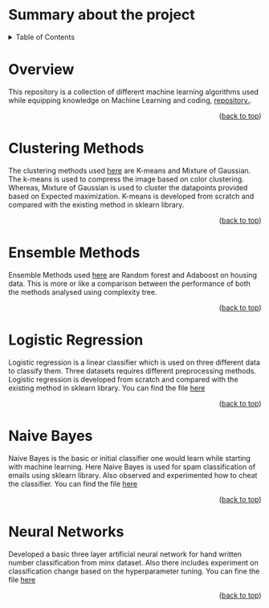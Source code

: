# Summary about the project

<!-- TABLE OF CONTENTS -->
<details>
  <summary>Table of Contents</summary>
  <ol>
    <li><a href="#overview">overview</a></li>
    <li><a href="#clustering-methods">Clustering Methods</a></li>
    <li><a href="#ensemble-methods">Ensemble Methods</a></li>
    <li><a href="#logistic-Regression">Logistic Regression</a></li>
    <li><a href="#naive-bayes">Naive Bayes</a></li>
    <li><a href="#neural-networks">Neural Networks</a></li>
  </ol>
</details>


<!-- Overview -->
# Overview 

This repository is a collection of different machine learning algorithms used while equipping knowledge on Machine Learning and coding, [repository.](https://github.com/Ganesamanian/Machine-Learning-algorithms#neural-networks).

<p align="right">(<a href="#top">back to top</a>)</p>

<!-- Clustering Methods -->
# Clustering Methods

The clustering methods used [here](https://github.com/Ganesamanian/Machine-Learning-algorithms/blob/main/Clustering%20methods/K-means%20clustering%20and%20EM.ipynb) are K-means and Mixture of Gaussian. The k-means is used to compress the image based on color clustering. Whereas, Mixture of Gaussian is used to cluster the datapoints provided based on Expected maximization. K-means is developed from scratch and compared with the existing method in sklearn library.

<p align="right">(<a href="#top">back to top</a>)</p>

<!-- Ensemble Methods -->
# Ensemble Methods

Ensemble Methods used [here](https://github.com/Ganesamanian/Machine-Learning-algorithms/blob/main/Ensemble%20Methods/Random%20forest%20and%20Adaboost.ipynb) are Random forest and Adaboost on housing data. This is more or like a comparison between the performance of both the methods analysed using complexity tree.


<p align="right">(<a href="#top">back to top</a>)</p>

<!-- Logistic Regression -->
# Logistic Regression

Logistic regression is a linear classifier which is used on three different data to classify them. Three datasets requires different preprocessing methods. Logistic regression is developed from scratch and compared with the existing method in sklearn library. You can find the file [here](https://github.com/Ganesamanian/Machine-Learning-algorithms/blob/main/Logistic%20Regression/Linear%20discriminant%20and%20Logistic%20Regression.ipynb)


<p align="right">(<a href="#top">back to top</a>)</p>

<!-- Naive Bayes -->
# Naive Bayes

Naive Bayes is the basic or initial classifier one would learn while starting with machine learning. Here Naive Bayes is used for spam classification of emails using sklearn library. Also observed and experimented how to cheat the classifier. You can find the file [here](https://github.com/Ganesamanian/Machine-Learning-algorithms/blob/main/Naive%20Bayes/Spam%20classification%20using%20Naive%20Bayes.ipynb)
<p align="right">(<a href="#top">back to top</a>)</p>

<!-- Neural Networks -->
# Neural Networks

Developed a basic three layer artificial neural network for hand written number classification from minx dataset. Also there includes experiment on classification change based on the hyperparameter tuning. You can fine the file [here](https://github.com/Ganesamanian/Machine-Learning-algorithms/tree/main/Neural%20Networks)
<p align="right">(<a href="#top">back to top</a>)</p>


